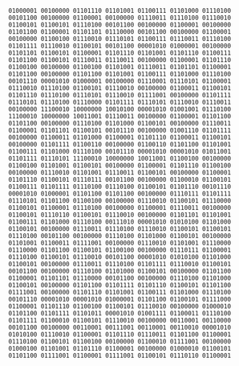     01000001 00100000 01101110 01101001 01100111 01101000 01110100 00101100 00100000 01100001 00100000 01110011 01110100 01110010 
    01100101 01100101 01110100 00101100 00100000 01100001 00100000 01101100 01100001 01101101 01110000 00101100 00100000 01100001 
    00100000 01100100 01110010 01110101 01100111 01110011 01110100 01101111 01110010 01100101 00101100 00001010 01000001 00100000 
    01101101 01100101 01100001 01101110 01101001 01101110 01100111 01101100 01100101 01110011 01110011 00100000 01100001 01101110 
    01100100 00100000 01100100 01101001 01110011 01101101 01100001 01101100 00100000 01101100 01101001 01100111 01101000 01110100 
    00101110 00001010 01000001 00100000 01110001 01110101 01100001 01110010 01110100 01100101 01110010 00100000 01100011 01100101 
    01101110 01110100 01110101 01110010 01111001 00100000 01101111 01110101 01110100 01110000 01101111 01110101 01110010 01110011 
    00100000 11100010 10000000 10010100 00001010 01001001 01110100 11100010 10000000 10011001 01110011 00100000 01100001 01101100 
    01101100 00100000 01110100 01101000 01100101 00100000 01110011 01100001 01101101 01100101 00101110 00100000 01001110 01101111 
    00100000 01100011 01101000 01100001 01101110 01100011 01100101 00100000 01101111 01100110 00100000 01100110 01101100 01101001 
    01100111 01101000 01110100 00101110 00001010 00001010 01011001 01101111 01110101 11100010 10000000 10011001 01100100 00100000 
    01100100 01101001 01100101 00100000 01100001 01101110 01100100 00100000 01110010 01101001 01110011 01100101 00100000 01100001 
    01101110 01100101 01110111 00101100 00100000 01100010 01100101 01100111 01101111 01110100 01110100 01100101 01101110 00101110 
    00001010 01000001 01101100 01101100 00100000 01110111 01101111 01110101 01101100 01100100 00100000 01110010 01100101 01110000 
    01100101 01100001 01110100 00100000 01100001 01110011 00100000 01100101 01110110 01100101 01110010 00100000 01101101 01101001 
    01100111 01101000 01110100 00111010 00001010 01010100 01101000 01100101 00100000 01110011 01110100 01110010 01100101 01100101 
    01110100 00101100 00100000 01110100 01101000 01100101 00100000 01101001 01100011 01111001 00100000 01110010 01101001 01110000 
    01110000 01101100 01100101 01100100 00100000 01110111 01100001 01110100 01100101 01110010 00101100 00001010 01010100 01101000 
    01100101 00100000 01110011 01110100 01101111 01110010 01100101 00101100 00100000 01110100 01101000 01100101 00100000 01101100 
    01100001 01101101 01110000 00101100 00100000 01110100 01101000 01100101 00100000 01101100 01101111 01101110 01100101 01101100 
    01111001 00100000 01101110 01101001 01100111 01101000 01110100 00101110 00001010 00001010 01000001 01101100 01100101 01111000 
    01100001 01101110 01100100 01100101 01110010 00100000 01000010 01101100 01101111 01101011 00001010 01001111 01100011 01110100 
    01101111 01100010 01100101 01110010 00100000 00110001 00110000 00101100 00100000 00110001 00111001 00110001 00110010 00001010 
    01010100 01110010 01100001 01101110 01110011 01101100 01100001 01110100 01100101 01100100 00100000 01100010 01111001 00100000 
    01000100 01101001 01101110 01100001 00100000 01000010 01100101 01101100 01111001 01100001 01111001 01100101 01110110 01100001
